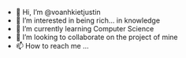 - 👋 Hi, I’m @voanhkietjustin
- 👀 I’m interested in being rich... in knowledge
- 🌱 I’m currently learning Computer Science 
- 💞️ I’m looking to collaborate on the project of mine
- 📫 How to reach me ...

<!---
voanhkietjustin/voanhkietjustin is a ✨ special ✨ repository because its `README.md` (this file) appears on your GitHub profile.
You can click the Preview link to take a look at your changes.
--->
